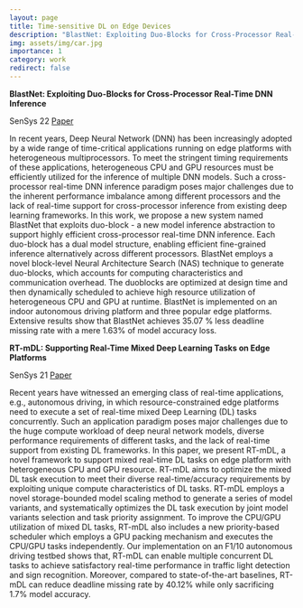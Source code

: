 ```yaml
---
layout: page
title: Time-sensitive DL on Edge Devices
description: "BlastNet: Exploiting Duo-Blocks for Cross-Processor Real-Time DNN Inference <br> RT-mDL: Supporting Real-Time Mixed Deep Learning Tasks on Edge Platforms"
img: assets/img/car.jpg
importance: 1
category: work
redirect: false
---
```


**BlastNet: Exploiting Duo-Blocks for Cross-Processor Real-Time DNN Inference**

SenSys 22 <a href="https://neawhen.github.io/neiwen.github.io/assets/pdf/blastnet_sensys2022.pdf" target="_blank" rel="noopener noreferrer"> Paper </a> 

In recent years, Deep Neural Network (DNN) has been increasingly adopted by a wide range of time-critical applications running on edge platforms with heterogeneous multiprocessors. To meet the stringent timing requirements of these applications, heterogeneous CPU and GPU resources must be efficiently utilized for the inference of multiple DNN models. Such a cross-processor real-time DNN inference paradigm poses major challenges due to the inherent performance imbalance among different processors and the lack of real-time support for cross-processor inference from existing deep learning frameworks. In this work, we propose a new system named BlastNet that exploits duo-block - a new model inference abstraction to support highly efficient cross-processor real-time DNN inference. Each duo-block has a dual model structure, enabling efficient fine-grained inference alternatively across different processors. BlastNet employs a novel block-level Neural Architecture Search (NAS) technique to generate duo-blocks, which accounts for computing characteristics and communication overhead. The duoblocks are optimized at design time and then dynamically scheduled to achieve high resource utilization of heterogeneous CPU and GPU at runtime. BlastNet is implemented on an indoor autonomous driving platform and three popular edge platforms. Extensive results show that BlastNet achieves 35.07 % less deadline missing rate with a mere 1.63% of model accuracy loss.


**RT-mDL: Supporting Real-Time Mixed Deep Learning Tasks on Edge Platforms**

SenSys 21 <a href="https://neawhen.github.io/neiwen.github.io/assets/pdf/RT-mDL_SenSys2021.pdf" target="_blank" rel="noopener noreferrer"> Paper </a> 

Recent years have witnessed an emerging class of real-time applications, e.g., autonomous driving, in which resource-constrained edge platforms need to execute a set of real-time mixed Deep Learning (DL) tasks concurrently. Such an application paradigm poses major challenges due to the huge compute workload of deep neural network models, diverse performance requirements of different tasks, and the lack of real-time support from existing DL frameworks. In this paper, we present RT-mDL, a novel framework to support mixed real-time DL tasks on edge platform with heterogeneous CPU and GPU resource. RT-mDL aims to optimize the mixed DL task execution to meet their diverse real-time/accuracy requirements by exploiting unique compute characteristics of DL tasks. RT-mDL employs a novel storage-bounded model scaling method to generate a series of model variants, and systematically optimizes the DL task execution by joint model variants selection and task priority assignment. To improve the CPU/GPU utilization of mixed DL tasks, RT-mDL also includes a new priority-based scheduler which employs a GPU packing mechanism and executes the CPU/GPU tasks independently. Our implementation on an F1/10 autonomous driving testbed shows that, RT-mDL can enable multiple concurrent DL tasks to achieve satisfactory real-time performance in traffic light detection and sign recognition. Moreover, compared to state-of-the-art baselines, RT-mDL can reduce deadline missing rate by 40.12% while only sacrificing 1.7% model accuracy.
